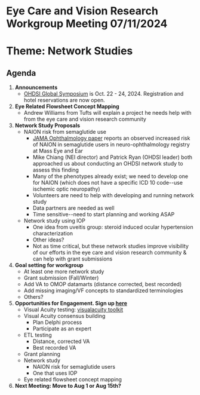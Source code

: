 # Eye Care and Vision Research Workgroup Meeting 07/11/2024
# Theme: Network Studies


## Agenda
1. **Announcements**
    -  [OHDSI Global Symposium](https://www.ohdsi.org/ohdsi2024/) is Oct. 22 - 24, 2024.  Registration and hotel reservations are now open.
2. **Eye Related Flowsheet Concept Mapping**
    - Andrew Williams from Tufts will explain a project he needs help with from the eye care and vision research community
3. **Network Study Proposals**
     - NAION risk from semaglutide use
         - [JAMA Ophthalmology paper](https://jamanetwork.com/journals/jamaophthalmology/fullarticle/2820255) reports an observed increased risk of NAION in semaglutide users in neuro-ophthalmology registry at Mass Eye and Ear
         - Mike Chiang (NEI director) and Patrick Ryan (OHDSI leader) both approached us about conducting an OHDSI network study to assess this finding
         - Many of the phenotypes already exist; we need to develop one for NAION (which does not have a specific ICD 10 code--use ischemic optic neuropathy)
         - Volunteers are need to help with developing and running network study
         - Data partners are needed as well
         - Time sensitive--need to start planning and working ASAP
      - Network study using IOP
          - One idea from uveitis group: steroid induced ocular hypertension characterization
          - Other ideas?
          - Not as time critical, but these network studies improve visibility of our efforts in the eye care and vision research community & can help with grant submissions
4. **Goal setting for workgroup**
   - At least one more network study
    -  Grant submission (Fall/Winter)
    -  Add VA to OMOP datamarts (distance corrected, best recorded)
    -  Add missing imaging/VF concepts to standardized terminologies
    -  Others?
5. **Opportunities for Engagement.  Sign up [here](https://forms.gle/YF6o9EUicKQqZXad9)**
     - Visual Acuity testing: [visualacuity toolkit](https://github.com/HribarLab/visualacuity)        
     - Visual Acuity consensus building
       -  Plan Delphi process
       -  Participate as an expert
      -  ETL testing
          -  Distance, corrected VA
          -  Best recorded VA
      - Grant planning
      - Network study
          - NAION risk for semaglutide users
          - One that uses IOP
      - Eye related flowsheet concept mapping
4. **Next Meeting: Move to Aug 1 or Aug 15th?**



